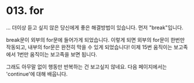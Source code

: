 # 013. for
... 더이상 듣고 싶지 않은 당신에게 좋은 해결방법이 있습니다. 먼저 "break"입니다.

break문이 외부의 for문에 들어가게 되었습니다. 이렇게 되면 외부의 for문이 한번만 작동되고, 내부의 for문은 완전히 막을 수 있게 되었습니다! 이제 15번 움직이는 보고족에서 1번만 움직이는 보고족을 보면 됩니다.

그래도 아무말 없이 행동만 반복하는 건 보고싶지 않네요. 다음 페이지에서는 'continue'에 대해 배웁니다.
